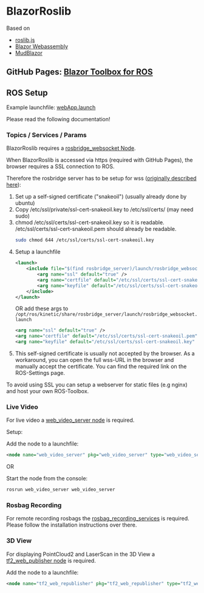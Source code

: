 # BlazorRoslib
Based on
- [roslib.js](https://github.com/RobotWebTools/roslibjs)
- [Blazor Webassembly](https://learn.microsoft.com/de-de/aspnet/core/blazor/?view=aspnetcore-6.0#blazor-webassembly)
- [MudBlazor](https://github.com/MudBlazor/MudBlazor/)

## GitHub Pages: [Blazor Toolbox for ROS](https://davidberschauer.github.io/BlazorRoslib/)


## ROS Setup
Example launchfile: [webApp.launch](/ROS%20example/webApp.launch)

Please read the following documentation!

### Topics / Services / Params
BlazorRoslib requires a [rosbridge_websocket Node](http://wiki.ros.org/rosbridge_suite/Tutorials/RunningRosbridge).

When BlazorRoslib is accessed via https (required with GitHub Pages), the browser requires a SSL connection to ROS. 

Therefore the rosbridge server has to be setup for wss ([originally described here](https://github.com/UbiquityRobotics/speech_commands#Installation)):

1. Set up a self-signed certificate ("snakeoil") (usually already done by ubuntu)
2. Copy /etc/ssl/private/ssl-cert-snakeoil.key to /etc/ssl/certs/ (may need sudo)
3. chmod /etc/ssl/certs/ssl-cert-snakeoil.key so it is readable. /etc/ssl/certs/ssl-cert-snakeoil.pem should already be readable.
    ```bash
    sudo chmod 644 /etc/ssl/certs/ssl-cert-snakeoil.key
    ```
3. Setup a launchfile 
    ```xml
    <launch>
        <include file="$(find rosbridge_server)/launch/rosbridge_websocket.launch"> 
            <arg name="ssl" default="true" />
            <arg name="certfile" default="/etc/ssl/certs/ssl-cert-snakeoil.pem" />
            <arg name="keyfile" default="/etc/ssl/certs/ssl-cert-snakeoil.key" />
        </include>
    </launch>
    ```
    OR add these args to ``` /opt/ros/kinetic/share/rosbridge_server/launch/rosbridge_websocket.launch```
    ```xml
    <arg name="ssl" default="true" />
    <arg name="certfile" default="/etc/ssl/certs/ssl-cert-snakeoil.pem" />
    <arg name="keyfile" default="/etc/ssl/certs/ssl-cert-snakeoil.key" />
    ```
5. This self-signed certificate is usually not accepted by the browser. As a workaround, you can open the full wss-URL in the browser and manually accept the certificate. You can find the required link on the ROS-Settings page.

To avoid using SSL you can setup a webserver for static files (e.g nginx) and host your own ROS-Toolbox.

### Live Video
For live video a [web_video_server node](http://wiki.ros.org/web_video_server) is required. 

Setup:

Add the node to a launchfile:

```xml
<node name="web_video_server" pkg="web_video_server" type="web_video_server" output="screen" />
```
OR 

Start the node from the console:
```sh
rosrun web_video_server web_video_server
```

### Rosbag Recording
For remote recording rosbags the [rosbag_recording_services](https://github.com/DavidBerschauer/rosbag_recording_services) is required. Please follow the installation instructions over there.

### 3D View
For displaying PointCloud2 and LaserScan in the 3D View a [tf2_web_publisher node](http://wiki.ros.org/tf2_web_republisher) is required.

Add the node to a launchfile:
```xml
<node name="tf2_web_republisher" pkg="tf2_web_republisher" type="tf2_web_republisher" output="screen"/>
```

